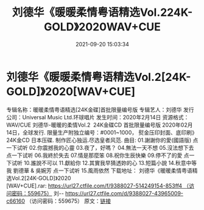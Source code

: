 ﻿---
title: 刘德华《暖暖柔情粤语精选Vol.224K-GOLD》2020WAV+CUE
date: 2021-09-20 15:03:34
categories: WAV车载音乐、镜像
tags: 华语中文
---
# 刘德华《暖暖柔情粤语精选Vol.2[24K-GOLD]》2020[WAV+CUE]

专辑名称：暖暖柔情粤语精选[24K金碟]首批限量编号版
专辑艺人：刘德华
发行公司：Universal Music
Ltd.环球唱片
发生时间：2020年2月14日
资源格式：WAV/CUE
刘德华-暖暖的柔情Vol.2  24K金碟CD
首批限量编号版
2020年02月14日，全球发行.
限量生产附独立编号：#0001~1000，
熨金压印封面、底印刷》24K金CD
日本压碟.
制作匠心独运.尽选皇者风范.
曲目:
01.謝謝你的愛(國語版)
点一下试听
02.你震撼我的心靈
03.夜了，好嗎？
04.無法一天不想
05.沒法想下去
点一下试听
06.我終於失去
07.情是那麼笨
08.祝你生辰快樂
09.停不了的愛
点一下试听
10.誰說不可以
11.獻給你
12.其實我早猜透妳的心
13.短篇小說
14.秋意中等我 劉德華 &
吳婉芳
点一下试听
15.風雨依然
下载地址：
刘德华《暖暖柔情粤语精选Vol.2[24K-GOLD]》2020
[WAV+CUE].rar: https://url27.ctfile.com/f/9388027-514249154-853ff4 （访问密码：559675）
刘--
https://url27.ctfile.com/d/9388027-43965009-c66160
（访问密码：559675）
原文：[链接](https://blog.sina.com.cn/s/blog_1647c7e7601030u1m.html)